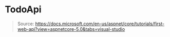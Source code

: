 # TodoApi

> Source: https://docs.microsoft.com/en-us/aspnet/core/tutorials/first-web-api?view=aspnetcore-5.0&tabs=visual-studio

